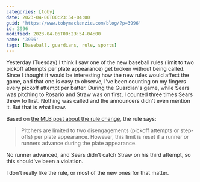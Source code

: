 ```yaml
---
categories: [toby]
date: 2023-04-06T00:23:54-04:00
guid: 'https://www.tobymackenzie.com/blog/?p=3996'
id: 3996
modified: 2023-04-06T00:23:54-04:00
name: '3996'
tags: [baseball, guardians, rule, sports]
---
```


Yesterday (Tuesday) I think I saw one of the new baseball rules (limit to two pickoff attempts per plate appearance) get broken without being called.<!--more-->  Since I thought it would be interesting how the new rules would affect the game, and that one is easy to observe, I've been counting on my fingers every pickoff attempt per batter.  During the Guardian's game, while Sears was pitching to Rosario and Straw was on first, I counted three times Sears threw to first.  Nothing was called and the announcers didn't even mention it.  But that is what I saw.

Based on [the MLB post about the rule change](https://www.mlb.com/news/mlb-2023-rule-changes-pitch-timer-larger-bases-shifts), the rule says:

> Pitchers are limited to two disengagements (pickoff attempts or step-offs) per plate appearance. However, this limit is reset if a runner or runners advance during the plate appearance.

No runner advanced, and Sears didn't catch Straw on his third attempt, so this should've been a violation.

I don't really like the rule, or most of the new ones for that matter.
